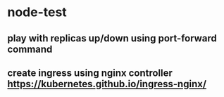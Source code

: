 # node-test
## play with replicas up/down using port-forward command
## create ingress using nginx controller https://kubernetes.github.io/ingress-nginx/
